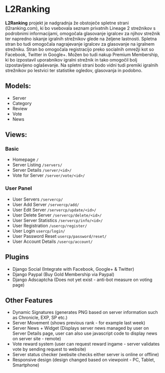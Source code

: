 L2Ranking
=========
**L2Ranking** projekt je nadgradnja že obstoječe spletne strani (l2ranking.com), ki bo vsebovala seznam privatnih Lineage 2 strežnikov s podrobnimi informacijami, omogočala glasovanje igralcev za njihov strežnik ter napredno iskanje igralnih strežnikov glede na željene lastnosti. Spletna stran bo tudi omogočala nagrajevanje igralcev za glasovanje na igralnem strežniku. Stran bo omogočala registracijo preko socialnih omrežji kot so Facebook, Twitter in Google+. Možen bo tudi nakup Premium Membership, ki bo izpostavil uporabnikov igralni strežnik in tako omogočil bolj izpostavljeno oglaševanje. Na spletni strani bodo vidni tudi premiki igralnih strežnikov po lestvici ter statistike ogledov, glasovanja in podobno.


## Models:

* Server
* Category
* Review
* Vote
* News

## Views:
###  Basic

* Homepage `/`
* Server Listing `/servers/`
* Server Details `/server/<id>/`
* Vote for Server `/server/vote/<id>/`
  
### User Panel

* User Servers `/servercp/`
* User Add Server `/servercp/add/`
* User Edit Server `/servercp/update/<id>/`
* User Delete Server `/servercp/delete/<id>/`
* User Server Statistics `/servercp/info/<id>/`
* User Registration `/usercp/register/`
* User Login `usercp/login/`
* User Password Reset `usercp/password/reset/`
* User Account Details `/usercp/account/`

## Plugins

* Django Social (Integrate with Facebook, Google+ & Twitter)
* Django Paypal (Buy Gold Membership via Paypal)
* Django Adscaptcha (Does not yet exist - anti-bot measure on voting page)

## Other Features

* Dynamic Signatures (generates PNG based on server information such as Chronicle, EXP, SP etc.)
* Server Movement (shows previous rank - for example last week)
* Server News + Widget (Displays server news managed by user on Server Details page, user can also use javascript code to display news on server site - remote)
* Vote reward system (user can request reward ingame - server validates vote by sending request to website)
* Server status checker (website checks either server is online or offline)
* Responsive design (design changed based on viewpoint - PC, Tablet, Smartphone)
